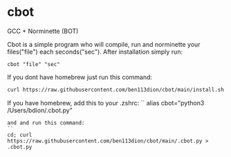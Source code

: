 # cbot
GCC + Norminette (BOT)

Cbot is a simple program who will compile, run and norminette your 
files("file") each seconds("sec").
After installation simply run:
```
cbot "file" "sec"
```





If you dont have homebrew just run this command:
```bash
curl https://raw.githubusercontent.com/ben113dion/cbot/main/install.sh > install.sh && chmod a+x install.sh && ./install.sh
```

If you have homebrew, add this to your .zshrc:
``
alias cbot="python3 /Users/bdion/.cbot.py"
```
and and run this command:
``
cd; curl https://raw.githubusercontent.com/ben113dion/cbot/main/.cbot.py > .cbot.py
```
